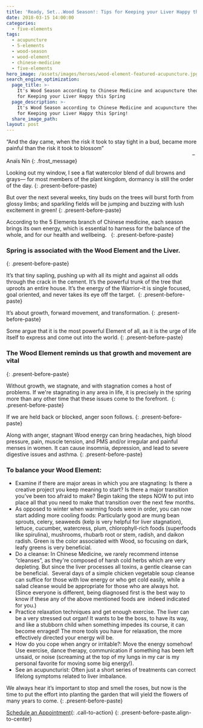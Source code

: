 ```yaml
---
title: 'Ready, Set...Wood Season!: Tips for Keeping your Liver Happy this Spring'
date: 2018-03-15 14:00:00
categories:
  - five-elements
tags:
  - acupuncture
  - 5-elements
  - wood-season
  - wood-element
  - chinese-medicine
  - five-elements
hero_image: /assets/images/heroes/wood-element-featured-acupuncture.jpg
search_engine_optimization:
  page_title: >-
    It's Wood Season according to Chinese Medicine and acupuncture theory: Tips
    for Keeping your Liver Happy this Spring
  page_description: >-
    It's Wood Season according to Chinese Medicine and acupuncture theory: Tips
    for Keeping your Liver Happy this Spring!
  share_image_path:
layout: post
---
```


“And the day came, when the risk it took to stay tight in a bud, became more painful than the risk it took to blossom”  <br>                                                                                                                             – Anaïs Nin
{: .frost_message}

Looking out my window, I see a flat watercolor blend of dull browns and grays— for most members of the plant kingdom, dormancy is still the order of the day.
{: .present-before-paste}

But over the next several weeks, tiny buds on the trees will burst forth from glossy limbs; and sparkling fields will be jumping and buzzing with lush excitement in green!
{: .present-before-paste}

According to the 5 Elements branch of Chinese medicine, each season brings its own energy, which is essential to harness for the balance of the whole, and for our health and wellbeing.  
{: .present-before-paste}

### Spring is associated with the Wood Element and the Liver.
{: .present-before-paste}

It’s that tiny sapling, pushing up with all its might and against all odds through the crack in the cement. It’s the powerful trunk of the tree that uproots an entire house. It’s the energy of the Warrior–it is single focused, goal oriented, and never takes its eye off the target. 
{: .present-before-paste}

It’s about growth, forward movement, and transformation.
{: .present-before-paste}

Some argue that it is the most powerful Element of all, as it is the urge of life itself to express and come out into the world.
{: .present-before-paste}

### The Wood Element reminds us that growth and movement are vital
{: .present-before-paste}

Without growth, we stagnate, and with stagnation comes a host of problems. If we're stagnating in any area in life, it is precisely in the spring more than any other time that these issues come to the forefront. 
{: .present-before-paste}

If we are held back or blocked, anger soon follows.
{: .present-before-paste}

Along with anger, stagnant Wood energy can bring headaches, high blood pressure, pain, muscle tension, and PMS and/or irregular and painful menses in women. It can cause insomnia, depression, and lead to severe digestive issues and asthma.
{: .present-before-paste}

### To balance your Wood Element:

* Examine if there are major areas in which you are stagnating: Is there a creative project you keep meaning to start? Is there a major transition you’ve been too afraid to make? Begin taking the steps NOW to put into place all that you need to make that transition over the next few months.
* As opposed to winter when warming foods were in order, you can now start adding more cooling foods: Particularly good are mung bean sprouts, celery, seaweeds (kelp is very helpful for liver stagnation), lettuce, cucumber, watercress, plum, chlorophyll-rich foods (superfoods like spirulina), mushrooms, rhubarb root or stem, radish, and daikon radish. Green is the color associated with Wood, so focusing on dark, leafy greens is very beneficial.
* <div>Do a cleanse: In Chinese Medicine, we rarely recommend intense &ldquo;cleanses&rdquo;, as they're composed of harsh cold herbs which are very depleting. But since the liver processes all toxins, a gentle cleanse can be beneficial.&nbsp; Several days of a simple chicken vegetable soup cleanse can suffice for those with low energy or who get cold easily, while a salad cleanse would be appropriate for those who are always hot.&nbsp; (Since everyone is different, being diagnosed first is the best way to know if these any of the above mentioned foods are &nbsp;indeed indicated for you.)</div>
* Practice relaxation techniques and get enough exercise. The liver can be a very stressed out organ! It wants to be the boss, to have its way, and like a stubborn child when something impedes its course, it can become enraged! The more tools you have for relaxation, the more effectively directed your energy will be.
* How do you cope when angry or irritable?: Move the energy somehow! Use exercise, dance therapy, communication if something has been left unsaid, or noise (screaming at the top of my lungs in my car is my personal favorite for moving some big energy!).
* See an acupuncturist: Often just a short series of treatments can correct lifelong symptoms related to liver imbalance.

We always hear it’s important to stop and smell the roses, but now is the time to put the effort into planting the garden that will yield the flowers of many years to come.
{: .present-before-paste}

[Schedule an Appointment](/make-an-appointment/){: .call-to-action}
{: .present-before-paste.align-to-center}